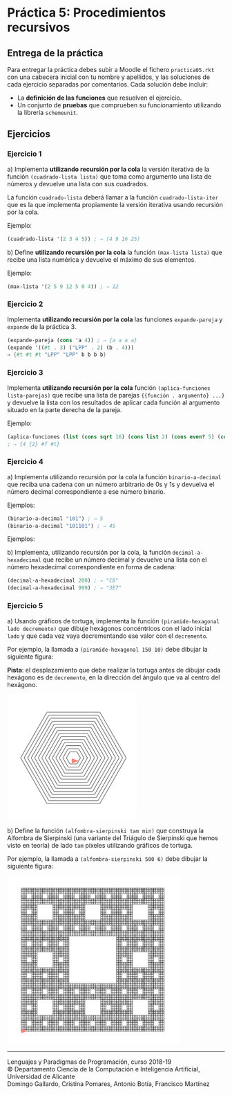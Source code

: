 # Práctica 5: Procedimientos recursivos

## Entrega de la práctica

Para entregar la práctica debes subir a Moodle el fichero
`practica05.rkt` con una cabecera inicial con tu nombre y apellidos, y
las soluciones de cada ejercicio separadas por comentarios. Cada
solución debe incluir:

- La **definición de las funciones** que resuelven el ejercicio.
- Un conjunto de **pruebas** que comprueben su funcionamiento
  utilizando la librería `schemeunit`.

## Ejercicios


### Ejercicio 1  ###

a) Implementa **utilizando recursión por la cola** la versión iterativa de la función
`(cuadrado-lista lista)` que toma como argumento una lista de números
y devuelve una lista con sus cuadrados.

La función `cuadrado-lista` deberá llamar a la función
`cuadrado-lista-iter` que es la que implementa propiamente la versión
iterativa usando recursión por la cola.

Ejemplo:

```scheme
(cuadrado-lista '(2 3 4 5)) ; ⇒ (4 9 16 25)
```


b) Define **utilizando recursión por la cola** la función `(max-lista
lista)` que recibe una lista numérica y devuelve el máximo de sus
elementos.

Ejemplo:

```scheme
(max-lista '(2 5 9 12 5 0 4)) ; ⇒ 12
```


### Ejercicio 2 ###

Implementa **utilizando recursión por la cola** las funciones
`expande-pareja` y `expande` de la práctica 3.

```scheme
(expande-pareja (cons 'a 4)) ; ⇒ {a a a a}
(expande '((#t . 3) ("LPP" . 2) (b . 4)))
⇒ {#t #t #t "LPP" "LPP" b b b b}
```


### Ejercicio 3

Implementa **utilizando recursión por la cola** función `(aplica-funciones
lista-parejas)` que recibe una lista de parejas `{{función
. argumento} ...}` y devuelve la lista con los resultados de aplicar
cada función al argumento situado en la parte derecha de la pareja.

Ejemplo:

```scheme
(aplica-funciones (list (cons sqrt 16) (cons list 2) (cons even? 5) (cons not #f))) 
; ⇒ {4 {2} #f #t}
```

### Ejercicio 4 ###

a) Implementa utilizando recursión por la cola la función
`binario-a-decimal` que reciba una cadena con un número arbitrario de
0s y 1s y devuelva el número decimal correspondiente a ese número
binario.

Ejemplos:

```scheme
(binario-a-decimal "101") ; ⇒ 5
(binario-a-decimal "101101") ; ⇒ 45
```

Ejemplos:

b) Implementa, utilizando recursión por la cola, la función
`decimal-a-hexadecimal` que recibe un número decimal y devuelve una
lista con el número hexadecimal correspondiente en forma de cadena:

```scheme
(decimal-a-hexadecimal 200) ; ⇒ "C8"
(decimal-a-hexadecimal 999) ; ⇒ "3E7"
```

### Ejercicio 5 ###

a) Usando gráficos de tortuga, implementa la función
`(piramide-hexagonal lado decremento)` que dibuje hexágonos
concéntricos con el lado inicial `lado` y que cada vez vaya
decrementando ese valor con el `decremento`.

Por ejemplo, la llamada a `(piramide-hexagonal 150 10)` debe dibujar
la siguiente figura:

**Pista**: el desplazamiento que debe realizar la tortuga antes de
dibujar cada hexágono es de `decremento`, en la dirección del ángulo
que va al centro del hexágono.

<img src="imagenes/hexagono.png" width="300px"/>

b) Define la función `(alfombra-sierpinski tam min)` que construya la
Alfombra de Sierpinski (una variante del Triágulo de Sierpinski que
hemos visto en teoría) de lado `tam` píxeles utilizando gráficos de
tortuga. 

Por ejemplo, la llamada a `(alfombra-sierpinski 500 6)` debe dibujar la
siguiente figura:

<img src="imagenes/alfombra-sierpinski.png" width="400px"/>


----

Lenguajes y Paradigmas de Programación, curso 2018-19  
© Departamento Ciencia de la Computación e Inteligencia Artificial, Universidad de Alicante  
Domingo Gallardo, Cristina Pomares, Antonio Botía, Francisco Martínez
